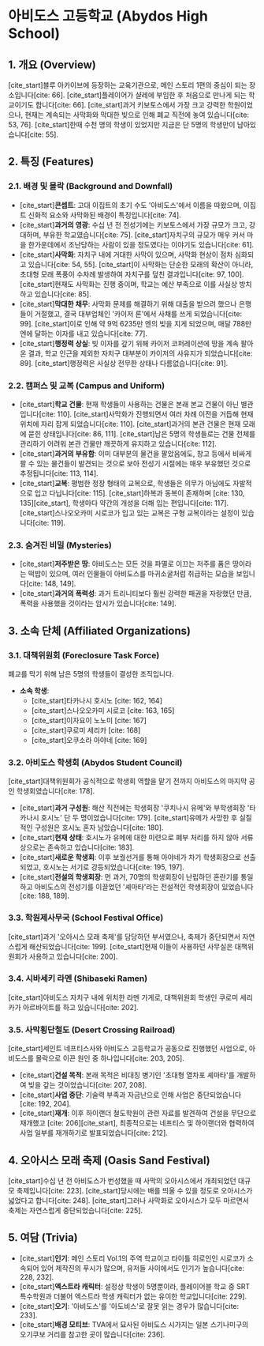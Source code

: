 # 아비도스 고등학교 (Abydos High School)

## 1. 개요 (Overview)

[cite_start]블루 아카이브에 등장하는 교육기관으로, 메인 스토리 1편의 중심이 되는 장소입니다[cite: 66]. [cite_start]플레이어가 샬레에 부임한 후 처음으로 만나게 되는 학교이기도 합니다[cite: 66]. [cite_start]과거 키보토스에서 가장 크고 강력한 학원이었으나, 현재는 계속되는 사막화와 막대한 빚으로 인해 폐교 직전에 놓여 있습니다[cite: 53, 76]. [cite_start]한때 수천 명의 학생이 있었지만 지금은 단 5명의 학생만이 남아있습니다[cite: 55].

## 2. 특징 (Features)

### 2.1. 배경 및 몰락 (Background and Downfall)

* [cite_start]**콘셉트**: 고대 이집트의 초기 수도 '아비도스'에서 이름을 따왔으며, 이집트 신화적 요소와 사막화된 배경이 특징입니다[cite: 74].
* [cite_start]**과거의 영광**: 수십 년 전 전성기에는 키보토스에서 가장 규모가 크고, 강대하며, 부유한 학교였습니다[cite: 75]. [cite_start]자치구의 규모가 매우 커서 마을 한가운데에서 조난당하는 사람이 있을 정도였다는 이야기도 있습니다[cite: 61].
* [cite_start]**사막화**: 자치구 내에 거대한 사막이 있으며, 사막화 현상이 점차 심화되고 있습니다[cite: 54, 55]. [cite_start]이 사막화는 단순한 모래의 확산이 아니라, 초대형 모래 폭풍이 수차례 발생하여 자치구를 덮친 결과입니다[cite: 97, 100]. [cite_start]현재도 사막화는 진행 중이며, 학교는 예산 부족으로 이를 사실상 방치하고 있습니다[cite: 85].
* [cite_start]**막대한 채무**: 사막화 문제를 해결하기 위해 대출을 받으려 했으나 은행들이 거절했고, 결국 대부업체인 '카이저 론'에서 사채를 쓰게 되었습니다[cite: 99]. [cite_start]이로 인해 약 9억 6235만 엔의 빚을 지게 되었으며, 매달 788만 엔에 달하는 이자를 내고 있습니다[cite: 77].
* [cite_start]**행정력 상실**: 빚 이자를 갚기 위해 카이저 코퍼레이션에 땅을 계속 팔아온 결과, 학교 인근을 제외한 자치구 대부분이 카이저의 사유지가 되었습니다[cite: 89]. [cite_start]행정력은 사실상 전무한 상태나 다름없습니다[cite: 91].

### 2.2. 캠퍼스 및 교복 (Campus and Uniform)

* [cite_start]**학교 건물**: 현재 학생들이 사용하는 건물은 본래 본교 건물이 아닌 별관입니다[cite: 110]. [cite_start]사막화가 진행되면서 여러 차례 이전을 거듭해 현재 위치에 자리 잡게 되었습니다[cite: 110]. [cite_start]과거의 본관 건물은 현재 모래에 묻힌 상태입니다[cite: 86, 111]. [cite_start]남은 5명의 학생들로는 건물 전체를 관리하기 어려워 본관 건물만 깨끗하게 유지하고 있습니다[cite: 112].
* [cite_start]**과거의 부유함**: 이미 대부분의 물건을 팔았음에도, 창고 등에서 비싸게 팔 수 있는 물건들이 발견되는 것으로 보아 전성기 시절에는 매우 부유했던 것으로 추정됩니다[cite: 113, 114].
* [cite_start]**교복**: 평범한 정장 형태의 교복으로, 학생들은 의무가 아님에도 자발적으로 입고 다닙니다[cite: 115]. [cite_start]하복과 동복이 존재하며 [cite: 130, 135][cite_start], 학생마다 약간의 개성을 더해 입는 편입니다[cite: 117]. [cite_start]스나오오카미 시로코가 입고 있는 교복은 구형 교복이라는 설정이 있습니다[cite: 119].

### 2.3. 숨겨진 비밀 (Mysteries)

* [cite_start]**저주받은 땅**: 아비도스는 모든 것을 파멸로 이끄는 저주를 품은 땅이라는 떡밥이 있으며, 여러 인물들이 아비도스를 마귀소굴처럼 취급하는 모습을 보입니다[cite: 148, 149].
* [cite_start]**과거의 폭력성**: 과거 트리니티보다 훨씬 강력한 패권을 자랑했던 만큼, 폭력을 사용했을 것이라는 암시가 있습니다[cite: 149].

## 3. 소속 단체 (Affiliated Organizations)

### 3.1. 대책위원회 (Foreclosure Task Force)

폐교를 막기 위해 남은 5명의 학생들이 결성한 조직입니다.
* **소속 학생**:
    * [cite_start]타카나시 호시노 [cite: 162, 164]
    * [cite_start]스나오오카미 시로코 [cite: 163, 165]
    * [cite_start]이자요이 노노미 [cite: 167]
    * [cite_start]쿠로미 세리카 [cite: 168]
    * [cite_start]오쿠소라 아야네 [cite: 169]

### 3.2. 아비도스 학생회 (Abydos Student Council)

[cite_start]대책위원회가 공식적으로 학생회 역할을 맡기 전까지 아비도스의 마지막 공인 학생회였습니다[cite: 178].
* [cite_start]**과거 구성원**: 해산 직전에는 학생회장 '쿠치나시 유메'와 부학생회장 '타카나시 호시노' 단 두 명이었습니다[cite: 179]. [cite_start]유메가 사망한 후 실질적인 구성원은 호시노 혼자 남았습니다[cite: 180].
* [cite_start]**현재 상태**: 호시노가 유메에 대한 미련으로 폐부 처리를 하지 않아 서류상으로는 존속하고 있습니다[cite: 183].
* [cite_start]**새로운 학생회**: 이후 보궐선거를 통해 아야네가 차기 학생회장으로 선출되었고, 호시노는 서기로 강등되었습니다[cite: 195, 197].
* [cite_start]**전설의 학생회장**: 먼 과거, 70명의 학생회장이 난립하던 혼란기를 통일하고 아비도스의 전성기를 이끌었던 '셰마타'라는 전설적인 학생회장이 있었습니다[cite: 188, 189].

### 3.3. 학원제사무국 (School Festival Office)

[cite_start]과거 '오아시스 모래 축제'를 담당하던 부서였으나, 축제가 중단되면서 자연스럽게 해산되었습니다[cite: 199]. [cite_start]현재 이들이 사용하던 사무실은 대책위원회가 사용하고 있습니다[cite: 200].

### 3.4. 시바세키 라멘 (Shibaseki Ramen)

[cite_start]아비도스 자치구 내에 위치한 라멘 가게로, 대책위원회 학생인 쿠로미 세리카가 아르바이트를 하고 있습니다[cite: 202].

### 3.5. 사막횡단철도 (Desert Crossing Railroad)

[cite_start]세인트 네프티스사와 아비도스 고등학교가 공동으로 진행했던 사업으로, 아비도스를 몰락으로 이끈 원인 중 하나입니다[cite: 203, 205].
* [cite_start]**건설 목적**: 본래 목적은 비대칭 병기인 '초대형 열차포 셰마타'를 개발하여 빚을 갚는 것이었습니다[cite: 207, 208].
* [cite_start]**사업 중단**: 기술력 부족과 자금난으로 인해 사업은 중단되었습니다[cite: 192, 204].
* [cite_start]**재개**: 이후 하이랜더 철도학원이 관련 자료를 발견하여 건설을 무단으로 재개했고 [cite: 206][cite_start], 최종적으로는 네프티스 및 하이랜더와 협력하여 사업 일부를 재개하기로 발표되었습니다[cite: 212].

## 4. 오아시스 모래 축제 (Oasis Sand Festival)

[cite_start]수십 년 전 아비도스가 번성했을 때 사막의 오아시스에서 개최되었던 대규모 축제입니다[cite: 223]. [cite_start]당시에는 배를 띄울 수 있을 정도로 오아시스가 넓었다고 합니다[cite: 248]. [cite_start]그러나 사막화로 오아시스가 모두 마르면서 축제는 자연스럽게 중단되었습니다[cite: 225].

## 5. 여담 (Trivia)

* [cite_start]**인기**: 메인 스토리 Vol.1의 주역 학교이고 타이틀 히로인인 시로코가 소속되어 있어 제작진의 푸시가 많으며, 유저들 사이에서도 인기가 높습니다[cite: 228, 232].
* [cite_start]**엑스트라 캐릭터**: 설정상 학생이 5명뿐이라, 플레이어블 학교 중 SRT 특수학원과 더불어 엑스트라 학생 캐릭터가 없는 유이한 학교입니다[cite: 229].
* [cite_start]**오기**: '아비도스'를 '아도비스'로 잘못 읽는 경우가 많습니다[cite: 233].
* [cite_start]**배경 모티브**: TVA에서 묘사된 아비도스 시가지는 일본 스기나미구의 오기쿠보 거리를 참고한 곳이 많습니다[cite: 236].